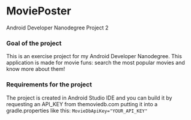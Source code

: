 # MoviePoster
Android Developer Nanodegree Project 2

### Goal of the project
This is an exercise project for my Android Developer Nanodegree. This application is made for movie funs: search the most popular movies and know more about them!

### Requirements for the project
The project is created in Android Studio IDE and you can build it by requesting an API_KEY from themoviedb.com putting it into a gradle.properties like this:
<code>MovieDbApiKey="YOUR_API_KEY"</code>
